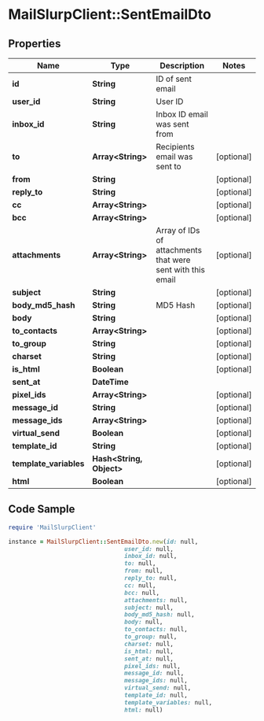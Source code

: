 # MailSlurpClient::SentEmailDto

## Properties

Name | Type | Description | Notes
------------ | ------------- | ------------- | -------------
**id** | **String** | ID of sent email | 
**user_id** | **String** | User ID | 
**inbox_id** | **String** | Inbox ID email was sent from | 
**to** | **Array&lt;String&gt;** | Recipients email was sent to | [optional] 
**from** | **String** |  | [optional] 
**reply_to** | **String** |  | [optional] 
**cc** | **Array&lt;String&gt;** |  | [optional] 
**bcc** | **Array&lt;String&gt;** |  | [optional] 
**attachments** | **Array&lt;String&gt;** | Array of IDs of attachments that were sent with this email | [optional] 
**subject** | **String** |  | [optional] 
**body_md5_hash** | **String** | MD5 Hash | [optional] 
**body** | **String** |  | [optional] 
**to_contacts** | **Array&lt;String&gt;** |  | [optional] 
**to_group** | **String** |  | [optional] 
**charset** | **String** |  | [optional] 
**is_html** | **Boolean** |  | [optional] 
**sent_at** | **DateTime** |  | 
**pixel_ids** | **Array&lt;String&gt;** |  | [optional] 
**message_id** | **String** |  | [optional] 
**message_ids** | **Array&lt;String&gt;** |  | [optional] 
**virtual_send** | **Boolean** |  | [optional] 
**template_id** | **String** |  | [optional] 
**template_variables** | **Hash&lt;String, Object&gt;** |  | [optional] 
**html** | **Boolean** |  | [optional] 

## Code Sample

```ruby
require 'MailSlurpClient'

instance = MailSlurpClient::SentEmailDto.new(id: null,
                                 user_id: null,
                                 inbox_id: null,
                                 to: null,
                                 from: null,
                                 reply_to: null,
                                 cc: null,
                                 bcc: null,
                                 attachments: null,
                                 subject: null,
                                 body_md5_hash: null,
                                 body: null,
                                 to_contacts: null,
                                 to_group: null,
                                 charset: null,
                                 is_html: null,
                                 sent_at: null,
                                 pixel_ids: null,
                                 message_id: null,
                                 message_ids: null,
                                 virtual_send: null,
                                 template_id: null,
                                 template_variables: null,
                                 html: null)
```


